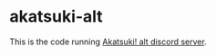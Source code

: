 # akatsuki-alt
This is the code running [Akatsuki! alt discord server](https://discord.com/invite/dGeZ9ugUx9).
